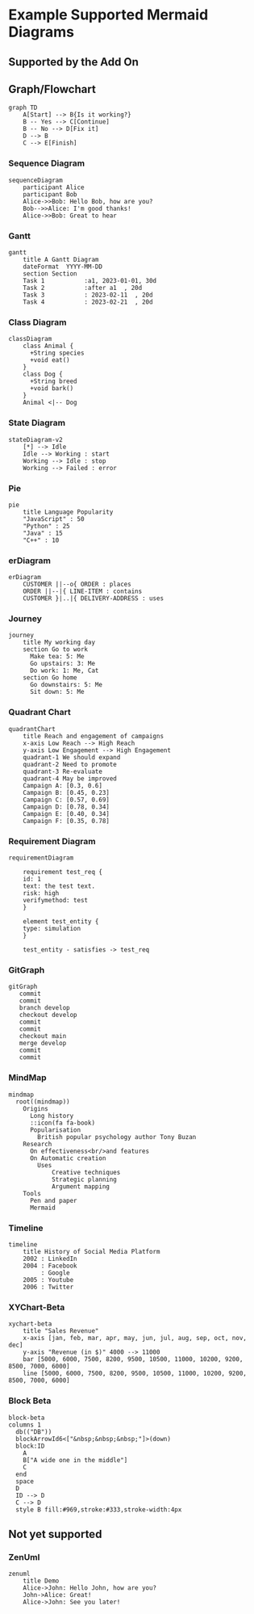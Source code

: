 # Example Supported Mermaid Diagrams

## Supported by the Add On

## Graph/Flowchart

```mermaid
graph TD
    A[Start] --> B{Is it working?}
    B -- Yes --> C[Continue]
    B -- No --> D[Fix it]
    D --> B
    C --> E[Finish]
```

### Sequence Diagram

```mermaid
sequenceDiagram
    participant Alice
    participant Bob
    Alice->>Bob: Hello Bob, how are you?
    Bob-->>Alice: I'm good thanks!
    Alice->>Bob: Great to hear
```

### Gantt

```mermaid
gantt
    title A Gantt Diagram
    dateFormat  YYYY-MM-DD
    section Section
    Task 1           :a1, 2023-01-01, 30d
    Task 2           :after a1  , 20d
    Task 3           : 2023-02-11  , 20d
    Task 4           : 2023-02-21  , 20d
```

### Class Diagram

```mermaid
classDiagram
    class Animal {
      +String species
      +void eat()
    }
    class Dog {
      +String breed
      +void bark()
    }
    Animal <|-- Dog
```

### State Diagram

```mermaid
stateDiagram-v2
    [*] --> Idle
    Idle --> Working : start
    Working --> Idle : stop
    Working --> Failed : error
```

### Pie

```mermaid
pie
    title Language Popularity
    "JavaScript" : 50
    "Python" : 25
    "Java" : 15
    "C++" : 10
```

### erDiagram

```mermaid
erDiagram
    CUSTOMER ||--o{ ORDER : places
    ORDER ||--|{ LINE-ITEM : contains
    CUSTOMER }|..|{ DELIVERY-ADDRESS : uses
```

### Journey

```mermaid
journey
    title My working day
    section Go to work
      Make tea: 5: Me
      Go upstairs: 3: Me
      Do work: 1: Me, Cat
    section Go home
      Go downstairs: 5: Me
      Sit down: 5: Me
```

### Quadrant Chart

```mermaid
quadrantChart
    title Reach and engagement of campaigns
    x-axis Low Reach --> High Reach
    y-axis Low Engagement --> High Engagement
    quadrant-1 We should expand
    quadrant-2 Need to promote
    quadrant-3 Re-evaluate
    quadrant-4 May be improved
    Campaign A: [0.3, 0.6]
    Campaign B: [0.45, 0.23]
    Campaign C: [0.57, 0.69]
    Campaign D: [0.78, 0.34]
    Campaign E: [0.40, 0.34]
    Campaign F: [0.35, 0.78]
```

### Requirement Diagram

```mermaid
requirementDiagram

    requirement test_req {
    id: 1
    text: the test text.
    risk: high
    verifymethod: test
    }

    element test_entity {
    type: simulation
    }

    test_entity - satisfies -> test_req
```

### GitGraph

```mermaid
gitGraph
   commit
   commit
   branch develop
   checkout develop
   commit
   commit
   checkout main
   merge develop
   commit
   commit
```

### MindMap

```mermaid
mindmap
  root((mindmap))
    Origins
      Long history
      ::icon(fa fa-book)
      Popularisation
        British popular psychology author Tony Buzan
    Research
      On effectiveness<br/>and features
      On Automatic creation
        Uses
            Creative techniques
            Strategic planning
            Argument mapping
    Tools
      Pen and paper
      Mermaid
```

### Timeline

```mermaid
timeline
    title History of Social Media Platform
    2002 : LinkedIn
    2004 : Facebook
         : Google
    2005 : Youtube
    2006 : Twitter
```

### XYChart-Beta

```mermaid
xychart-beta
    title "Sales Revenue"
    x-axis [jan, feb, mar, apr, may, jun, jul, aug, sep, oct, nov, dec]
    y-axis "Revenue (in $)" 4000 --> 11000
    bar [5000, 6000, 7500, 8200, 9500, 10500, 11000, 10200, 9200, 8500, 7000, 6000]
    line [5000, 6000, 7500, 8200, 9500, 10500, 11000, 10200, 9200, 8500, 7000, 6000]
```

### Block Beta

```mermaid
block-beta
columns 1
  db(("DB"))
  blockArrowId6<["&nbsp;&nbsp;&nbsp;"]>(down)
  block:ID
    A
    B["A wide one in the middle"]
    C
  end
  space
  D
  ID --> D
  C --> D
  style B fill:#969,stroke:#333,stroke-width:4px
```

## Not yet supported

### ZenUml

```mermaid
zenuml
    title Demo
    Alice->John: Hello John, how are you?
    John->Alice: Great!
    Alice->John: See you later!
```